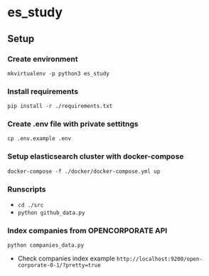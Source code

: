 # es_study

## Setup

### Create environment
`mkvirtualenv -p python3 es_study`
### Install requirements
`pip install -r ./requirements.txt`
### Create .env file with private settitngs
`cp .env.example .env`
### Setup elasticsearch cluster with docker-compose
`docker-compose -f ./docker/docker-compose.yml up`
### Runscripts
* `cd ./src`
* `python github_data.py`
### Index companies from OPENCORPORATE API
`python companies_data.py`
* Check companies index example
`http://localhost:9200/open-corporate-0-1/?pretty=true`